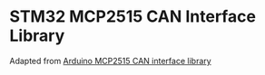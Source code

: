 # STM32 MCP2515 CAN Interface Library

Adapted from [Arduino MCP2515 CAN interface library](https://github.com/autowp/arduino-mcp2515?tab=readme-ov-file)
